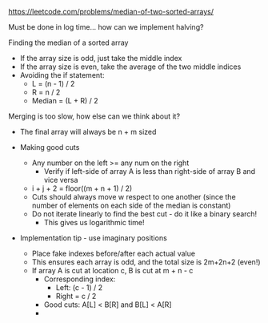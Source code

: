 https://leetcode.com/problems/median-of-two-sorted-arrays/


Must be done in log time... how can we implement halving?

Finding the median of a sorted array
- If the array size is odd, just take the middle index
- If the array size is even, take the average of the two middle indices
- Avoiding the if statement:
	- L = (n - 1) / 2
	- R = n / 2
	- Median = (L + R) / 2

Merging is too slow, how else can we think about it?
- The final array will always be n + m sized
- Making good cuts
	- Any number on the left >= any num on the right 
		- Verify if left-side of array A is less than right-side of array B and vice versa
	- i + j + 2 = floor((m + n + 1) / 2)
	- Cuts should always move w respect to one another (since the number of elements on each side of the median is constant)
	- Do not iterate linearly to find the best cut - do it like a binary search!
		- This gives us logarithmic time!

- Implementation tip - use imaginary positions
	- Place fake indexes before/after each actual value
	- This ensures each array is odd, and the total size is 2m+2n+2 (even!)
	- If array A is cut at location c, B is cut at m + n - c
		- Corresponding index: 
			- Left: (c - 1) / 2
			- Right = c / 2
		- Good cuts: A\[L] < B\[R] and B\[L] < A\[R]
		- 